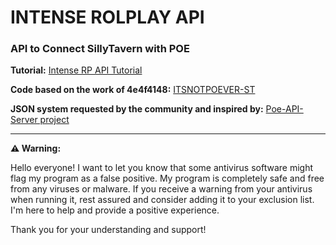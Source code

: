 # INTENSE ROLPLAY API
### API to Connect SillyTavern with POE

**Tutorial:** [Intense RP API Tutorial](https://docs.google.com/presentation/d/1tp7T8GxWjt3EFIozbzdLfdIK6FP942iu76VCNJj_L7U/edit?usp=sharing)

**Code based on the work of 4e4f4148:** [ITSNOTPOEVER-ST](https://github.com/4e4f4148/ITSNOTPOEVER-ST)

**JSON system requested by the community and inspired by:** [Poe-API-Server project]([https://github.com/4e4f4148/ITSNOTPOEVER-ST](https://github.com/vfnm/Poe-API-Server))

---

**⚠️ Warning:**

Hello everyone! I want to let you know that some antivirus software might flag my program as a false positive. My program is completely safe and free from any viruses or malware. If you receive a warning from your antivirus when running it, rest assured and consider adding it to your exclusion list. I'm here to help and provide a positive experience.

Thank you for your understanding and support!
